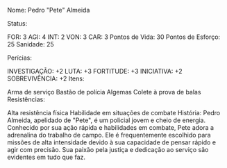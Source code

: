 Nome: Pedro "Pete" Almeida

Status:

FOR: 3
AGI: 4
INT: 2
VON: 3
CAR: 3
Pontos de Vida: 30 Pontos de Esforço: 25 Sanidade: 25

Perícias:

INVESTIGAÇÃO: +2
LUTA: +3
FORTITUDE: +3
INICIATIVA: +2
SOBREVIVÊNCIA: +2
Itens:

Arma de serviço
Bastão de polícia
Algemas
Colete à prova de balas
Resistências:

Alta resistência física
Habilidade em situações de combate
História: Pedro Almeida, apelidado de "Pete", é um policial jovem e cheio de energia. Conhecido por sua ação rápida e habilidades em combate, Pete adora a adrenalina do trabalho de campo. Ele é frequentemente escolhido para missões de alta intensidade devido à sua capacidade de pensar rápido e agir com precisão. Sua paixão pela justiça e dedicação ao serviço são evidentes em tudo que faz.

